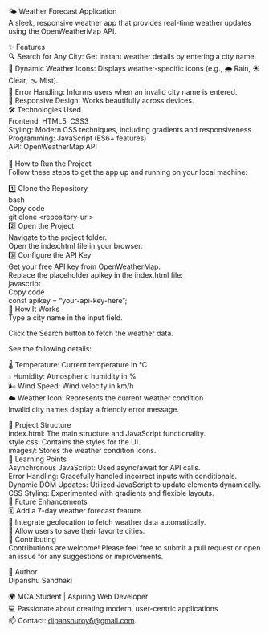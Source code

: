 <p class="has-line-data" data-line-start="0" data-line-end="2">🌤️ Weather Forecast Application<br>
A sleek, responsive weather app that provides real-time weather updates using the OpenWeatherMap API.</p>
<p class="has-line-data" data-line-start="3" data-line-end="15">✨ Features<br>
🔍 Search for Any City: Get instant weather details by entering a city name.<br>
🌈 Dynamic Weather Icons: Displays weather-specific icons (e.g., 🌧️ Rain, ☀️ Clear, 🌫️ Mist).<br>
🚫 Error Handling: Informs users when an invalid city name is entered.<br>
📱 Responsive Design: Works beautifully across devices.<br>
🛠️ Technologies Used<br>
Frontend: HTML5, CSS3<br>
Styling: Modern CSS techniques, including gradients and responsiveness<br>
Programming: JavaScript (ES6+ features)<br>
API: OpenWeatherMap API<br><br>
🚀 How to Run the Project<br>
Follow these steps to get the app up and running on your local machine:</p>
<p class="has-line-data" data-line-start="16" data-line-end="31">1️⃣ Clone the Repository<br>
bash<br>
Copy code<br>
git clone &lt;repository-url&gt;<br>
2️⃣ Open the Project<br>
Navigate to the project folder.<br>
Open the index.html file in your browser.<br>
3️⃣ Configure the API Key<br>
Get your free API key from OpenWeatherMap.<br>
Replace the placeholder apikey in the index.html file:<br>
javascript<br>
Copy code<br>
const apikey = “your-api-key-here”;<br>
🌟 How It Works<br>
Type a city name in the input field.</p>
<p class="has-line-data" data-line-start="32" data-line-end="33">Click the Search button to fetch the weather data.</p>
<p class="has-line-data" data-line-start="34" data-line-end="35">See the following details:</p>
<p class="has-line-data" data-line-start="36" data-line-end="41">🌡️ Temperature: Current temperature in °C<br>
💧 Humidity: Atmospheric humidity in %<br>
🌬️ Wind Speed: Wind velocity in km/h<br>
☁️ Weather Icon: Represents the current weather condition<br>
Invalid city names display a friendly error message.</p>
<p class="has-line-data" data-line-start="42" data-line-end="57">📂 Project Structure<br>
index.html: The main structure and JavaScript functionality.<br>
style.css: Contains the styles for the UI.<br>
images/: Stores the weather condition icons.<br>
📖 Learning Points<br>
Asynchronous JavaScript: Used async/await for API calls.<br>
Error Handling: Gracefully handled incorrect inputs with conditionals.<br>
Dynamic DOM Updates: Utilized JavaScript to update elements dynamically.<br>
CSS Styling: Experimented with gradients and flexible layouts.<br>
🔮 Future Enhancements<br>
🗓️ Add a 7-day weather forecast feature.<br>
📍 Integrate geolocation to fetch weather data automatically.<br>
💾 Allow users to save their favorite cities.<br>
🙌 Contributing<br>
Contributions are welcome! Please feel free to submit a pull request or open an issue for any suggestions or improvements.</p>
<p class="has-line-data" data-line-start="58" data-line-end="60">👤 Author<br>
Dipanshu Sandhaki</p>
<p class="has-line-data" data-line-start="61" data-line-end="64">🌍 MCA Student | Aspiring Web Developer<br>
💻 Passionate about creating modern, user-centric applications<br>
📫 Contact: <a href="mailto:dipanshuroy6@gmail.com">dipanshuroy6@gmail.com</a>.</p>
